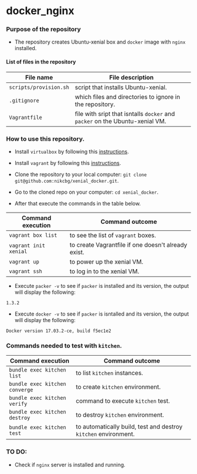 # docker_nginx

### Purpose of the repository 
- The repository creates Ubuntu-xenial box and `docker` image with `nginx` installed.

#### List of files in the repository

File name                            | File description 
------------------------------------ | --------------------------------------------------------------
`scripts/provision.sh` | script that installs Ubuntu-xenial.
`.gitignore` | which files and directories to ignore in the repository.
`Vagrantfile` | file with sript that isntalls `docker` and `packer` on the Ubuntu-xenial VM.

### How to use this repository. 
- Install `virtualbox` by following this [instructions](https://www.virtualbox.org/wiki/Downloads).
- Install `vagrant` by following this [instructions](https://www.vagrantup.com/docs/installation/).

- Clone the repository to your local computer: `git clone git@github.com:nikcbg/xenial_docker.git`.
- Go to the cloned repo on your computer: `cd xenial_docker`.
- After that execute the commands in the table below.

Command execution                    | Command outcome
------------------------------------ | --------------------------------------------------------------
`vagrant box list` | to see the list of `vagrant` boxes.
`vagrant init xenial` | to create Vagrantfile if one doesn't already exist.  
`vagrant up` | to power up the xenial VM.
`vagrant ssh` | to log in to the xenial VM.

- Execute `packer -v` to see if `packer` is installed and its version, the output will display the following:

```
1.3.2
```

- Execute `docker -v` to see if `packer` is isntalled and its version, the output will display the following:

```
Docker version 17.03.2-ce, build f5ec1e2
```


### Commands needed to test with `kitchen`.

Command execution                    | Command outcome
------------------------------------ | --------------------------------------------------------------
`bundle exec kitchen list` | to list `kitchen` instances.
`bundle exec kitchen converge` | to create `kitchen` environment.
`bundle exec kitchen verify` | command to execute `kitchen` test.
`bundle exec kitchen destroy` | to destroy `kitchen` environment.
`bundle exec kitchen test` | to automatically build, test and destroy `kitchen` environment.

### TO DO:
- Check if `nginx` server is installed and running. 
